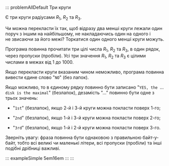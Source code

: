 ::: problemAllDefault
Три круги

Є три круги радіусами $R_1$, $R_2$ та $R_3$.

Чи можна перекласти їх так, щоб відразу два менші круги лежали один
поруч з іншим на найбільшому, не накладаючись один на одного і
не звисаючи за його межі? Торкатися один одного менші круги можуть.

Програма повинна прочитати три цілі числа $R_1$, $R_2$ та $R_3$, в один
рядок, через пропуски (пробіли). Усі три значення $R_1$, $R_2$ та $R_3$
є цілими числами в межах від 1 до 1000.

Якщо перекласти круги вказаним чином неможливо, програма повинна вивести
єдине слово "`NO`" (без лапок).

Якщо можливо, то в єдиному рядку повинно бути записано
"`YES, the `...` disk is the maximal`" (безлапок), дезамість "..."
повинно бути одне з трьох значень:

-   "`1st`" (безлапок), якщо 2-й і 3-й круги можна покласти поверх 1-го;

-   "`2nd`" (безлапок), якщо 1-й і 3-й круги можна покласти поверх 2-го;

-   "`3rd`" (безлапок), якщо 1-й і 2-й круги можна покласти поверх 3-го.

Зверніть увагу: фраза повинна бути однаковою з правильною байт-у-байт,
тобто всі великі чи маленькі літери, всі пропуски (пробіли) та інші
подібні дрібниці важливі.

::: exampleSimple
5em16em
:::
:::
